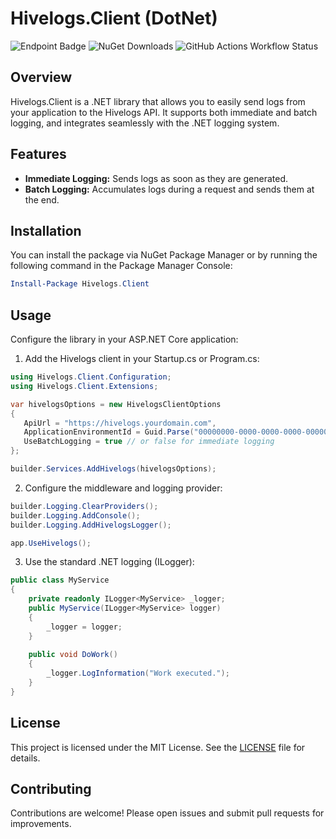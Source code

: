 # Hivelogs.Client (DotNet)

![Endpoint Badge](https://img.shields.io/endpoint?url=https%3A%2F%2Fwww.nuget.org%2Fpackages%2FHivelogs.Client&label=Nuget)
![NuGet Downloads](https://img.shields.io/nuget/dt/Hivelogs.Client)
![GitHub Actions Workflow Status](https://img.shields.io/github/actions/workflow/status/hivelogs/hivelogs-dotnet-client/nuget-publish.yml)

## Overview

Hivelogs.Client is a .NET library that allows you to easily send logs from your application to the Hivelogs API. It supports both immediate and batch logging, and integrates seamlessly with the .NET logging system.

## Features

- **Immediate Logging:** Sends logs as soon as they are generated.
- **Batch Logging:** Accumulates logs during a request and sends them at the end.

## Installation

You can install the package via NuGet Package Manager or by running the following command in the Package Manager Console:

```powershell
Install-Package Hivelogs.Client
```

## Usage

Configure the library in your ASP.NET Core application:

1. Add the Hivelogs client in your Startup.cs or Program.cs:
 ```csharp
using Hivelogs.Client.Configuration;
using Hivelogs.Client.Extensions;

var hivelogsOptions = new HivelogsClientOptions
{
    ApiUrl = "https://hivelogs.yourdomain.com",
    ApplicationEnvironmentId = Guid.Parse("00000000-0000-0000-0000-000000000001"),
    UseBatchLogging = true // or false for immediate logging
};

builder.Services.AddHivelogs(hivelogsOptions);
 ```

2. Configure the middleware and logging provider:
 ```csharp
builder.Logging.ClearProviders();
builder.Logging.AddConsole();
builder.Logging.AddHivelogsLogger();

app.UseHivelogs();
```

3. Use the standard .NET logging (ILogger):
```csharp
public class MyService
{
    private readonly ILogger<MyService> _logger;
    public MyService(ILogger<MyService> logger)
    {
        _logger = logger;
    }
    
    public void DoWork()
    {
        _logger.LogInformation("Work executed.");
    }
}
```

## License
This project is licensed under the MIT License. See the [LICENSE](https://github.com/hivelogs/hivelogs-dotnet-client/blob/main/LICENSE) file for details.

## Contributing
Contributions are welcome! Please open issues and submit pull requests for improvements.
